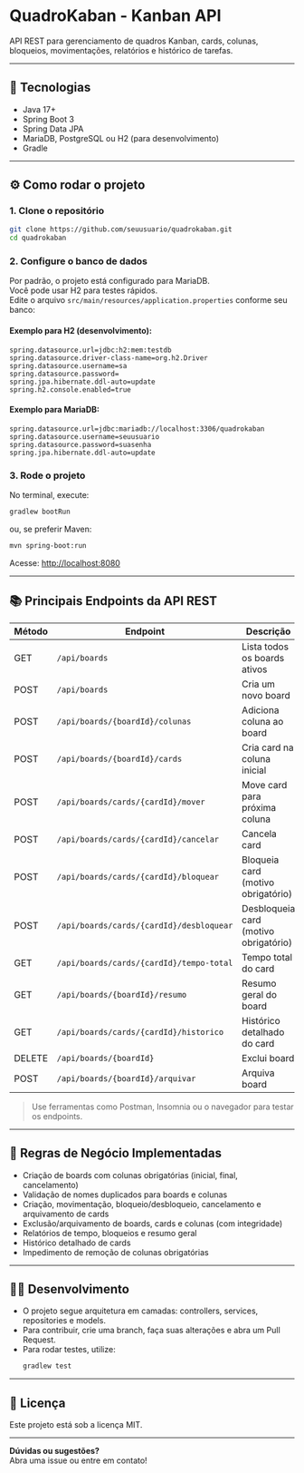 # QuadroKaban - Kanban API

API REST para gerenciamento de quadros Kanban, cards, colunas, bloqueios, movimentações, relatórios e histórico de tarefas.

---

## 🚀 Tecnologias

- Java 17+
- Spring Boot 3
- Spring Data JPA
- MariaDB, PostgreSQL ou H2 (para desenvolvimento)
- Gradle

---

## ⚙️ Como rodar o projeto

### 1. Clone o repositório

```bash
git clone https://github.com/seuusuario/quadrokaban.git
cd quadrokaban
```

### 2. Configure o banco de dados

Por padrão, o projeto está configurado para MariaDB.  
Você pode usar H2 para testes rápidos.  
Edite o arquivo `src/main/resources/application.properties` conforme seu banco:

#### Exemplo para H2 (desenvolvimento):

```properties
spring.datasource.url=jdbc:h2:mem:testdb
spring.datasource.driver-class-name=org.h2.Driver
spring.datasource.username=sa
spring.datasource.password=
spring.jpa.hibernate.ddl-auto=update
spring.h2.console.enabled=true
```

#### Exemplo para MariaDB:

```properties
spring.datasource.url=jdbc:mariadb://localhost:3306/quadrokaban
spring.datasource.username=seuusuario
spring.datasource.password=suasenha
spring.jpa.hibernate.ddl-auto=update
```

### 3. Rode o projeto

No terminal, execute:

```bash
gradlew bootRun
```
ou, se preferir Maven:
```bash
mvn spring-boot:run
```

Acesse: [http://localhost:8080](http://localhost:8080)

---

## 📚 Principais Endpoints da API REST

| Método | Endpoint                                 | Descrição                                 |
|--------|------------------------------------------|-------------------------------------------|
| GET    | `/api/boards`                            | Lista todos os boards ativos              |
| POST   | `/api/boards`                            | Cria um novo board                        |
| POST   | `/api/boards/{boardId}/colunas`          | Adiciona coluna ao board                  |
| POST   | `/api/boards/{boardId}/cards`            | Cria card na coluna inicial               |
| POST   | `/api/boards/cards/{cardId}/mover`       | Move card para próxima coluna             |
| POST   | `/api/boards/cards/{cardId}/cancelar`    | Cancela card                              |
| POST   | `/api/boards/cards/{cardId}/bloquear`    | Bloqueia card (motivo obrigatório)        |
| POST   | `/api/boards/cards/{cardId}/desbloquear` | Desbloqueia card (motivo obrigatório)     |
| GET    | `/api/boards/cards/{cardId}/tempo-total` | Tempo total do card                       |
| GET    | `/api/boards/{boardId}/resumo`           | Resumo geral do board                     |
| GET    | `/api/boards/cards/{cardId}/historico`   | Histórico detalhado do card               |
| DELETE | `/api/boards/{boardId}`                  | Exclui board                              |
| POST   | `/api/boards/{boardId}/arquivar`         | Arquiva board                             |

> Use ferramentas como Postman, Insomnia ou o navegador para testar os endpoints.

---

## 📝 Regras de Negócio Implementadas

- Criação de boards com colunas obrigatórias (inicial, final, cancelamento)
- Validação de nomes duplicados para boards e colunas
- Criação, movimentação, bloqueio/desbloqueio, cancelamento e arquivamento de cards
- Exclusão/arquivamento de boards, cards e colunas (com integridade)
- Relatórios de tempo, bloqueios e resumo geral
- Histórico detalhado de cards
- Impedimento de remoção de colunas obrigatórias

---

## 👨‍💻 Desenvolvimento

- O projeto segue arquitetura em camadas: controllers, services, repositories e models.
- Para contribuir, crie uma branch, faça suas alterações e abra um Pull Request.
- Para rodar testes, utilize:
  ```bash
  gradlew test
  ```

---

## 📄 Licença

Este projeto está sob a licença MIT.

---

**Dúvidas ou sugestões?**  
Abra uma issue ou entre em contato!